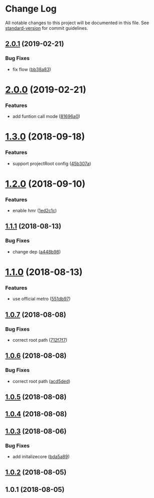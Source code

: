 # Change Log

All notable changes to this project will be documented in this file. See [standard-version](https://github.com/conventional-changelog/standard-version) for commit guidelines.

<a name="2.0.1"></a>
## [2.0.1](https://github.com/cliberal/railn/compare/v2.0.0...v2.0.1) (2019-02-21)


### Bug Fixes

* fix flow ([bb38a83](https://github.com/cliberal/railn/commit/bb38a83))



<a name="2.0.0"></a>
# [2.0.0](https://github.com/cliberal/railn/compare/v1.3.0...v2.0.0) (2019-02-21)


### Features

* add funtion call mode ([81696a0](https://github.com/cliberal/railn/commit/81696a0))



<a name="1.3.0"></a>
# [1.3.0](https://github.com/cliberal/railn/compare/v1.2.0...v1.3.0) (2018-09-18)


### Features

* support projectRoot config ([45b307a](https://github.com/cliberal/railn/commit/45b307a))



<a name="1.2.0"></a>
# [1.2.0](https://github.com/cliberal/railn/compare/v1.1.1...v1.2.0) (2018-09-10)


### Features

* enable hmr ([1ed2c1c](https://github.com/cliberal/railn/commit/1ed2c1c))



<a name="1.1.1"></a>
## [1.1.1](https://github.com/cliberal/railn/compare/v1.1.0...v1.1.1) (2018-08-13)


### Bug Fixes

* change dep ([a448b98](https://github.com/cliberal/railn/commit/a448b98))



<a name="1.1.0"></a>
# [1.1.0](https://github.com/cliberal/railn/compare/v1.0.7...v1.1.0) (2018-08-13)


### Features

* use official metro ([551db97](https://github.com/cliberal/railn/commit/551db97))



<a name="1.0.7"></a>
## [1.0.7](https://github.com/cliberal/railn/compare/v1.0.5...v1.0.7) (2018-08-08)


### Bug Fixes

* correct root path ([712f7f7](https://github.com/cliberal/railn/commit/712f7f7))



<a name="1.0.6"></a>
## [1.0.6](https://github.com/cliberal/railn/compare/v1.0.5...v1.0.6) (2018-08-08)


### Bug Fixes

* correct root path ([acd5ded](https://github.com/cliberal/railn/commit/acd5ded))



<a name="1.0.5"></a>
## [1.0.5](https://github.com/cliberal/railn/compare/v1.0.4...v1.0.5) (2018-08-08)



<a name="1.0.4"></a>
## [1.0.4](https://github.com/cliberal/railn/compare/v1.0.3...v1.0.4) (2018-08-08)



<a name="1.0.3"></a>
## [1.0.3](https://github.com/cliberal/railn/compare/v1.0.2...v1.0.3) (2018-08-06)


### Bug Fixes

* add initalizecore ([bda5a89](https://github.com/cliberal/railn/commit/bda5a89))



<a name="1.0.2"></a>
## [1.0.2](https://github.com/cliberal/railn/compare/v1.0.1...v1.0.2) (2018-08-05)



<a name="1.0.1"></a>
## 1.0.1 (2018-08-05)

